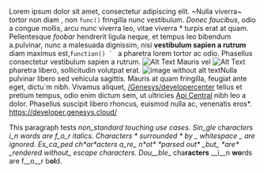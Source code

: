 Lorem ipsum dolor sit amet, consectetur adipiscing elit. ~Nulla viverra~ tortor non diam , non `func()` fringilla nunc vestibulum. _Donec faucibus_, odio a congue mollis, arcu nunc viverra leo, vitae viverra * turpis erat at quam. Pellentesque *foobar* hendrerit ligula neque, et tempus leo bibendum a.pulvinar, nunc a malesuada dignissim, nisi **vestibulum sapien a rutrum** diam maximus est,``function() ` `` a pharetra lorem tortor ac odio. Phasellus consectetur vestibulum sapien a rutrum. ![Alt Text](path/to/image.png 'Single quote text') Mauris vel ![Alt Text](path/to/image.png "Double quote text")pharetra libero, sollicitudin volutpat erat. ![](path/to/image.png "image without alt text")Nulla pulvinar libero sed vehicula sagittis. Mauris at quam fringilla, feugiat ante eget, dictu`m nibh. Vivamus aliquet, [/Genesys/developercenter](https://developer.genesys.cloud/ 'single quote text') tellus et pretium tempus, odio enim dictum sem, ut ultricies [Api Central](https://apicentral.dev-genesys.cloud/index/ "double quote text") nibh leo a dolor. [](https://apicentral.genesys.cloud/index/ "link without alt text") Phasellus suscipit libero rhoncus, euismod nulla ac, venenatis eros*. https://developer.genesys.cloud/

This paragraph tests _non_standard touching use cases. Sin_gle_ cha*racters* _i_n *wo*rds are f_o_r i*talic*s. Characters * surrounded * by _ whitespace _ are ignored. Es\_ca\_ped ch\*ar\*acters a\__re\__ n\**ot\** \**parsed out\** \_but\_ \*are\* \__rendered without\__ escape characters. Dou__ble__ cha**racters** __i__n **wo**rds are f__o__r b**ol**d.
